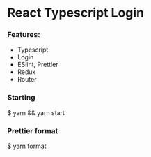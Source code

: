# React Typescript Login

### Features:

- Typescript
- Login
- ESlint, Prettier
- Redux
- Router

### Starting

\$ yarn && yarn start

### Prettier format

\$ yarn format
